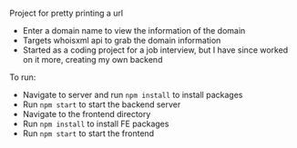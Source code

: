 Project for pretty printing a url
- Enter a domain name to view the information of the domain
- Targets whoisxml api to grab the domain information
- Started as a coding project for a job interview, but I have since worked on it more, creating my own backend

To run:
- Navigate to server and run `npm install` to install packages
- Run `npm start` to start the backend server
- Navigate to the frontend directory
- Run `npm install` to install FE packages
- Run `npm start` to start the frontend
